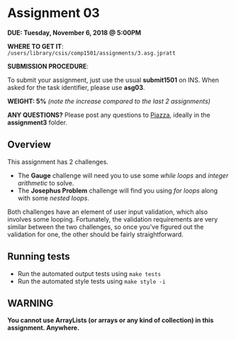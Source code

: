 # Assignment 03

**DUE: Tuesday, November 6, 2018 @ 5:00PM**

**WHERE TO GET IT**: `/users/library/csis/comp1501/assignments/3.asg.jpratt`

**SUBMISSION PROCEDURE**:

To submit your assignment, just use the usual **submit1501** on INS.
When asked for the task identifier, please use **asg03**.

**WEIGHT: 5%** _(note the increase compared to the last 2 assignments)_

**ANY QUESTIONS?** Please post any questions to [Piazza](https://piazza.com/class/jm9cg39jrr21zs?cid=9#), ideally in the **assignment3** folder.

## Overview

This assignment has 2 challenges.

- The **Gauge** challenge will need you to use some _while loops_ and _integer arithmetic_ to solve.
- The **Josephus Problem** challenge will find you using _for loops_ along with some _nested loops_.

Both challenges have an element of user input validation, which also involves some looping. Fortunately, the validation requirements are very similar between the two challenges, so once you've figured out the validation for one, the other should be fairly straightforward.

## Running tests

- Run the automated output tests using `make tests`
- Run the automated style tests using `make style -i`

## WARNING

**You cannot use ArrayLists (or arrays or any kind of collection) in this assignment. Anywhere.**
